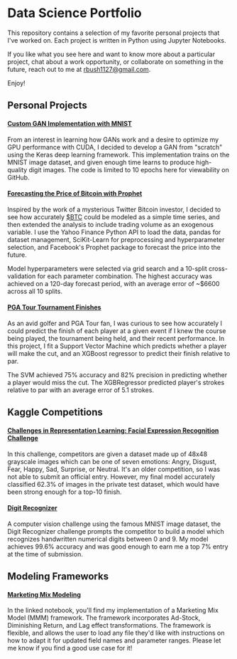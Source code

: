 # Data Science Portfolio

This repository contains a selection of my favorite personal projects that I've worked on.  Each project is written in Python using Jupyter Notebooks.  

If you like what you see here and want to know more about a particular project, chat about a work opportunity, or collaborate on something in the future, reach out to me at [rbush1127@gmail.com](rbush1127@gmail.com).

Enjoy!

## Personal Projects

#### [Custom GAN Implementation with MNIST](https://github.com/rbush1127/Data-Science-Portfolio/blob/main/GAN/MNIST%20GAN%20Implementation.ipynb)
From an interest in learning how GANs work and a desire to optimize my GPU performance with CUDA, I decided to develop a GAN from "scratch" using the Keras deep learning framework.  This implementation trains on the MNIST image dataset, and given enough time learns to produce high-quality digit images.  The code is limited to 10 epochs here for viewability on GitHub.

#### [Forecasting the Price of Bitcoin with Prophet](https://github.com/rbush1127/Data-Science-Portfolio/blob/main/Cryptocurrency/BTC%20Forecast.ipynb)
Inspired by the work of a mysterious Twitter Bitcoin investor, I decided to see how accurately [$BTC](https://coinmarketcap.com/currencies/bitcoin/) could be modeled as a simple time series, and then extended the analysis to include trading volume as an exogenous variable.  I use the Yahoo Finance Python API to load the data, pandas for dataset management, SciKit-Learn for preprocessing and hyperparameter selection, and Facebook's Prophet package to forecast the price into the future.

Model hyperparameters were selected via grid search and a 10-split cross-validation for each parameter combination.  The highest accuracy was achieved on a 120-day forecast period, with an average error of ~$6600 across all 10 splits.

#### [PGA Tour Tournament Finishes](https://github.com/rbush1127/Data-Science-Portfolio/blob/main/PGA%20Tour/Model%20Tuning%20%26%20Feature%20Engineering.ipynb)
As an avid golfer and PGA Tour fan, I was curious to see how accurately I could predict the finish of each player at a given event if I knew the course being played, the tournament being held, and their recent performance.  In this project, I fit a Support Vector Machine which predicts whether a player will make the cut, and an XGBoost regressor to predict their finish relative to par.

The SVM achieved 75% accuracy and 82% precision in predicting whether a player would miss the cut.  The XGBRegressor predicted player's strokes relative to par with an average error of 5.1 strokes.

## Kaggle Competitions

#### [Challenges in Representation Learning: Facial Expression Recognition Challenge](https://github.com/rbush1127/Data-Science-Portfolio/blob/main/Kaggle%20Competitions/Facial%20Expression%20Recognition/Facial%20Expression%20Recognition.ipynb)
In this challenge, competitors are given a dataset made up of 48x48 grayscale images which can be one of seven emotions: Angry, Disgust, Fear, Happy, Sad, Surprise, or Neutral.  It's an older competition, so I was not able to submit an official entry.  However, my final model accurately classified 62.3% of images in the private test dataset, which would have been strong enough for a top-10 finish.

#### [Digit Recognizer](https://github.com/rbush1127/Data-Science-Portfolio/blob/main/Kaggle%20Competitions/Digit%20Recognition/MNIST%20Competition.ipynb)
A computer vision challenge using the famous MNIST image dataset, the Digit Recognizer challenge prompts the competitor to build a model which recognizes handwritten numerical digits between 0 and 9.  My model achieves 99.6% accuracy and was good enough to earn me a top 7% entry at the time of submission.

## Modeling Frameworks

#### [Marketing Mix Modeling](https://github.com/rbush1127/Data-Science-Portfolio/blob/main/Marketing%20Mix%20Modeling/Marketing%20Mix%20Model%20Demo.ipynb)
In the linked notebook, you'll find my implementation of a Marketing Mix Model (MMM) framework.  The framework incorporates Ad-Stock, Diminishing Return, and Lag effect transformations.  The
framework is flexible, and allows the user to load any file they'd like with instructions on how to adapt it for updated field names and parameter ranges.  Please let me know if you find
a good use case for it!
